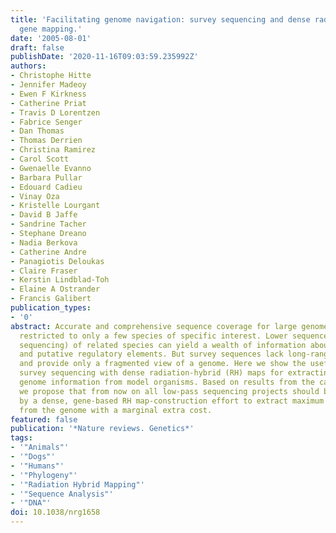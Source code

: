 ```yaml
---
title: 'Facilitating genome navigation: survey sequencing and dense radiation-hybrid
  gene mapping.'
date: '2005-08-01'
draft: false
publishDate: '2020-11-16T09:03:59.235992Z'
authors:
- Christophe Hitte
- Jennifer Madeoy
- Ewen F Kirkness
- Catherine Priat
- Travis D Lorentzen
- Fabrice Senger
- Dan Thomas
- Thomas Derrien
- Christina Ramirez
- Carol Scott
- Gwenaelle Evanno
- Barbara Pullar
- Edouard Cadieu
- Vinay Oza
- Kristelle Lourgant
- David B Jaffe
- Sandrine Tacher
- Stephane Dreano
- Nadia Berkova
- Catherine Andre
- Panagiotis Deloukas
- Claire Fraser
- Kerstin Lindblad-Toh
- Elaine A Ostrander
- Francis Galibert
publication_types:
- '0'
abstract: Accurate and comprehensive sequence coverage for large genomes has been
  restricted to only a few species of specific interest. Lower sequence coverage (survey
  sequencing) of related species can yield a wealth of information about gene content
  and putative regulatory elements. But survey sequences lack long-range continuity
  and provide only a fragmented view of a genome. Here we show the usefulness of combining
  survey sequencing with dense radiation-hybrid (RH) maps for extracting maximum comparative
  genome information from model organisms. Based on results from the canine system,
  we propose that from now on all low-pass sequencing projects should be accompanied
  by a dense, gene-based RH map-construction effort to extract maximum information
  from the genome with a marginal extra cost.
featured: false
publication: '*Nature reviews. Genetics*'
tags:
- '"Animals"'
- '"Dogs"'
- '"Humans"'
- '"Phylogeny"'
- '"Radiation Hybrid Mapping"'
- '"Sequence Analysis"'
- '"DNA"'
doi: 10.1038/nrg1658
---
```


